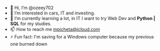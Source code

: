 - 👋 Hi, I’m @ozeey702
- 👀 I’m interested in cars, IT and investing.
- 🌱 I’m currently learning a lot, in IT I want to try Web Dev and **Python | SQL** for my studies.
- 📫 How to reach me mpicheta@icloud.com
- ⚡ Fun fact: I'm saving for a Windows computer because my previous one burned down

<!---
ozee702/ozee702 is a ✨ special ✨ repository because its `README.md` (this file) appears on your GitHub profile.
You can click the Preview link to take a look at your changes.
--->
